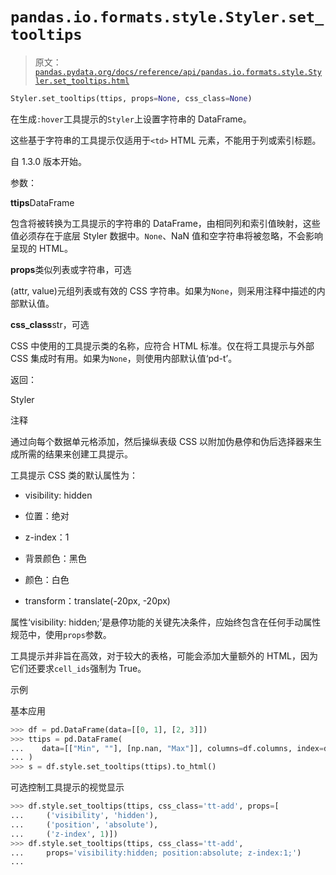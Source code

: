 # `pandas.io.formats.style.Styler.set_tooltips`

> 原文：[`pandas.pydata.org/docs/reference/api/pandas.io.formats.style.Styler.set_tooltips.html`](https://pandas.pydata.org/docs/reference/api/pandas.io.formats.style.Styler.set_tooltips.html)

```py
Styler.set_tooltips(ttips, props=None, css_class=None)
```

在生成`:hover`工具提示的`Styler`上设置字符串的 DataFrame。

这些基于字符串的工具提示仅适用于`<td>` HTML 元素，不能用于列或索引标题。

自 1.3.0 版本开始。

参数：

**ttips**DataFrame

包含将被转换为工具提示的字符串的 DataFrame，由相同列和索引值映射，这些值必须存在于底层 Styler 数据中。`None`、NaN 值和空字符串将被忽略，不会影响呈现的 HTML。

**props**类似列表或字符串，可选

(attr, value)元组列表或有效的 CSS 字符串。如果为`None`，则采用注释中描述的内部默认值。

**css_class**str，可选

CSS 中使用的工具提示类的名称，应符合 HTML 标准。仅在将工具提示与外部 CSS 集成时有用。如果为`None`，则使用内部默认值‘pd-t’。

返回：

Styler

注释

通过向每个数据单元格添加<span class=”pd-t”></span>，然后操纵表级 CSS 以附加伪悬停和伪后选择器来生成所需的结果来创建工具提示。

工具提示 CSS 类的默认属性为：

+   visibility: hidden

+   位置：绝对

+   z-index：1

+   背景颜色：黑色

+   颜色：白色

+   transform：translate(-20px, -20px)

属性‘visibility: hidden;’是悬停功能的关键先决条件，应始终包含在任何手动属性规范中，使用`props`参数。

工具提示并非旨在高效，对于较大的表格，可能会添加大量额外的 HTML，因为它们还要求`cell_ids`强制为 True。

示例

基本应用

```py
>>> df = pd.DataFrame(data=[[0, 1], [2, 3]])
>>> ttips = pd.DataFrame(
...    data=[["Min", ""], [np.nan, "Max"]], columns=df.columns, index=df.index
... )
>>> s = df.style.set_tooltips(ttips).to_html() 
```

可选控制工具提示的视觉显示

```py
>>> df.style.set_tooltips(ttips, css_class='tt-add', props=[
...     ('visibility', 'hidden'),
...     ('position', 'absolute'),
...     ('z-index', 1)])  
>>> df.style.set_tooltips(ttips, css_class='tt-add',
...     props='visibility:hidden; position:absolute; z-index:1;')
... 
```
